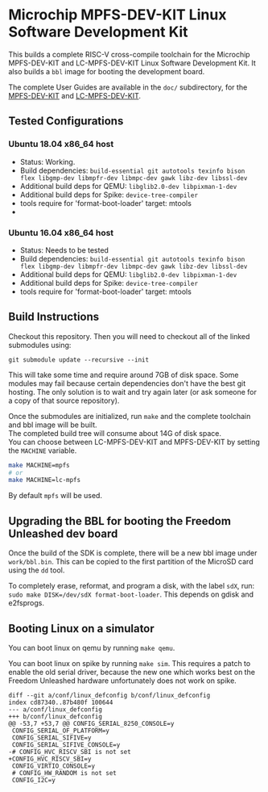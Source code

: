 # Microchip MPFS-DEV-KIT Linux Software Development Kit

This builds a complete RISC-V cross-compile toolchain for the Microchip 
MPFS-DEV-KIT and LC-MPFS-DEV-KIT Linux Software Development Kit. It also builds a `bbl` image for 
booting the development board.

The complete User Guides are available in the `doc/` subdirectory, for the [MPFS-DEV-KIT](doc/MPFS-DEV-KIT_user_guide.md) and [LC-MPFS-DEV-KIT](doc/LC-MPFS-DEV-KIT_user_guide.md).

## Tested Configurations

### Ubuntu 18.04 x86_64 host

- Status: Working.
- Build dependencies: `build-essential git autotools texinfo bison flex
  libgmp-dev libmpfr-dev libmpc-dev gawk libz-dev libssl-dev`
- Additional build deps for QEMU: `libglib2.0-dev libpixman-1-dev`
- Additional build deps for Spike: `device-tree-compiler`
- tools require for 'format-boot-loader' target: mtools
- 
### Ubuntu 16.04 x86_64 host

- Status: Needs to be tested
- Build dependencies: `build-essential git autotools texinfo bison flex
  libgmp-dev libmpfr-dev libmpc-dev gawk libz-dev libssl-dev`
- Additional build deps for QEMU: `libglib2.0-dev libpixman-1-dev`
- Additional build deps for Spike: `device-tree-compiler`
- tools require for 'format-boot-loader' target: mtools

## Build Instructions

Checkout this repository. Then you will need to checkout all of the linked submodules using:

`git submodule update --recursive --init`

This will take some time and require around 7GB of disk space. Some modules may fail because certain dependencies don't have the best git hosting. The only solution is to wait and try again later (or ask someone for a copy of that source repository).

Once the submodules are initialized, run `make` and the complete toolchain and bbl image will be built.   
The completed build tree will consume about 14G of disk space.      
You can choose between LC-MPFS-DEV-KIT and MPFS-DEV-KIT by setting the `MACHINE` variable.
```bash
make MACHINE=mpfs
# or
make MACHINE=lc-mpfs
```
By default `mpfs` will be used.

## Upgrading the BBL for booting the Freedom Unleashed dev board

Once the build of the SDK is complete, there will be a new bbl image under `work/bbl.bin`. This can be copied to the first partition of the MicroSD card using the `dd` tool.

To completely erase, reformat, and program a disk, with the label `sdX`, run:
`sudo make DISK=/dev/sdX format-boot-loader`. This depends on gdisk and e2fsprogs.

## Booting Linux on a simulator

You can boot linux on qemu by running `make qemu`.

You can boot linux on spike by running `make sim`.  This requires a patch to
enable the old serial driver, because the new one which works best on the
Freedom Unleashed hardware unfortunately does not work on spike.

```
diff --git a/conf/linux_defconfig b/conf/linux_defconfig
index cd87340..87b480f 100644
--- a/conf/linux_defconfig
+++ b/conf/linux_defconfig
@@ -53,7 +53,7 @@ CONFIG_SERIAL_8250_CONSOLE=y
 CONFIG_SERIAL_OF_PLATFORM=y
 CONFIG_SERIAL_SIFIVE=y
 CONFIG_SERIAL_SIFIVE_CONSOLE=y
-# CONFIG_HVC_RISCV_SBI is not set
+CONFIG_HVC_RISCV_SBI=y
 CONFIG_VIRTIO_CONSOLE=y
 # CONFIG_HW_RANDOM is not set
 CONFIG_I2C=y